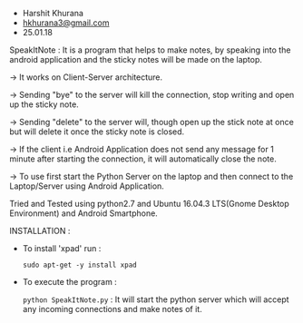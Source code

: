 * Harshit Khurana
* hkhurana3@gmail.com
* 25.01.18


SpeakItNote : It is a program that helps to make notes, by speaking into the android application and the sticky notes will be made on the laptop.

-> It works on Client-Server architecture.

-> Sending "bye" to the server will kill the connection, stop writing and open up the sticky note.

-> Sending "delete" to the server will, though open up the stick note at once but will delete it once the sticky note is closed.

-> If the client i.e Android Application does not send any message for 1 minute after starting the connection, it will automatically close the note.

-> To use first start the Python Server on the laptop and then connect to the Laptop/Server using Android Application. 

Tried and Tested using python2.7 and Ubuntu 16.04.3 LTS(Gnome Desktop Environment) and Android Smartphone.

INSTALLATION :

* To install 'xpad' run :

	`sudo apt-get -y install xpad`	
 
* To execute the program :

	`python SpeakItNote.py` : It will start the python server which will accept any incoming connections and make notes of it.


